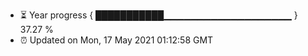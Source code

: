 - ⏳ Year progress { ███████████▁▁▁▁▁▁▁▁▁▁▁▁▁▁▁▁▁▁▁ } 37.27 %
- ⏰ Updated on Mon, 17 May 2021 01:12:58 GMT

